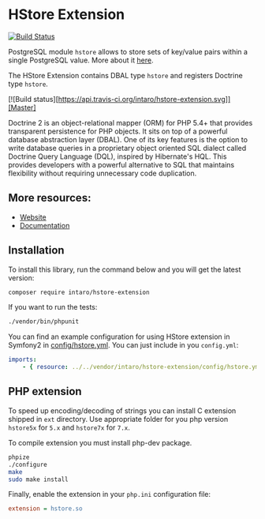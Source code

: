 HStore Extension
==================

[![Build Status](https://travis-ci.org/intaro/hstore-extension.svg?branch=master)](https://travis-ci.org/intaro/hstore-extension)

PostgreSQL module `hstore` allows to store sets of key/value pairs within a single PostgreSQL value. More about it [here](http://www.postgresql.org/docs/current/static/hstore.html).

The HStore Extension contains DBAL type `hstore` and registers Doctrine type `hstore`.

[![Build status][https://api.travis-ci.org/intaro/hstore-extension.svg]][Master]

Doctrine 2 is an object-relational mapper (ORM) for PHP 5.4+ that provides transparent persistence
for PHP objects. It sits on top of a powerful database abstraction layer (DBAL). One of its key features
is the option to write database queries in a proprietary object oriented SQL dialect called Doctrine Query Language (DQL),
inspired by Hibernate's HQL. This provides developers with a powerful alternative to SQL that maintains flexibility
without requiring unnecessary code duplication.


## More resources:

* [Website](http://www.doctrine-project.org)
* [Documentation](http://docs.doctrine-project.org/projects/doctrine-orm/en/latest/index.html)

Installation
------------

To install this library, run the command below and you will get the latest version:

```sh
composer require intaro/hstore-extension
```

If you want to run the tests:

```sh
./vendor/bin/phpunit
```

You can find an example configuration for using HStore extension in Symfony2 in [config/hstore.yml](config/hstore.yml).
You can just include in you `config.yml`:

```yml
imports:
    - { resource: ../../vendor/intaro/hstore-extension/config/hstore.yml }
```

PHP extension
-------------

To speed up encoding/decoding of strings you can install C extension shipped in `ext` directory.
Use appropriate folder for you php version `hstore5x` for `5.x` and `hstore7x` for `7.x`.

To compile extension you must install php-dev package.

```bash
phpize
./configure
make
sudo make install
```

Finally, enable the extension in your `php.ini` configuration file:

```ini
extension = hstore.so
```
